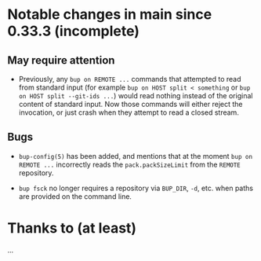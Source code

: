 Notable changes in main since 0.33.3 (incomplete)
=================================================

May require attention
---------------------

* Previously, any `bup on REMOTE ...` commands that attempted to read
  from standard input (for example `bup on HOST split < something` or
  `bup on HOST split --git-ids ...`) would read nothing instead of the
  original content of standard input.  Now those commands will either
  reject the invocation, or just crash when they attempt to read a
  closed stream.

Bugs
----

* `bup-config(5)` has been added, and mentions that at the moment `bup
  on REMOTE ...` incorrectly reads the `pack.packSizeLimit` from the
  `REMOTE` repository.

* `bup fsck` no longer requires a repository via `BUP_DIR`, `-d`,
  etc. when paths are provided on the command line.

Thanks to (at least)
====================

...
